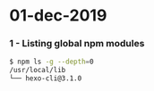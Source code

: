 # 01-dec-2019

### 1 - Listing global npm modules

```bash
$ npm ls -g --depth=0
/usr/local/lib
└── hexo-cli@3.1.0
```

